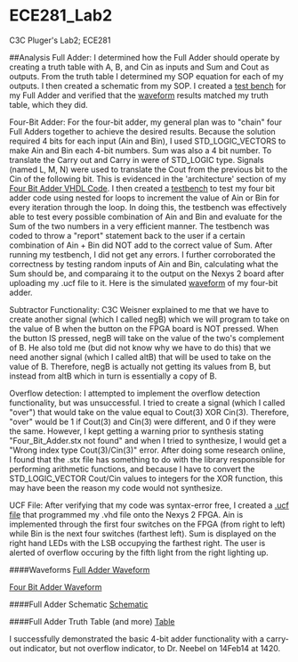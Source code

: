 ECE281_Lab2
===========

C3C Pluger's Lab2; ECE281

##Analysis
Full Adder: I determined how the Full Adder should operate by creating a truth table with A, B, and Cin as inputs and Sum and Cout as outputs. From the truth table I determined my SOP equation for each of my outputs. I then created a schematic from my SOP. I created a [test bench](https://github.com/JasonPluger/ECE281_Lab2/blob/master/Full_Adder_testbench.vhd "test bench code") for my Full Adder and verified that the [waveform](https://github.com/JasonPluger/ECE281_Lab2/blob/master/full_adder.JPG "Full Adder Waveform") results matched my truth table, which they did. 

Four-Bit Adder: For the four-bit adder, my general plan was to "chain" four Full Adders together to achieve the desired results. Because the solution required 4 bits for each input (Ain and Bin), I used STD_LOGIC_VECTORS to make Ain and Bin each 4-bit numbers. Sum was also a 4 bit number. To translate the Carry out and Carry in were of STD_LOGIC type. Signals (named L, M, N) were used to translate the Cout from the previous bit to the Cin of the following bit. This is evidenced in the 'architecture' section of my [Four Bit Adder VHDL Code](https://github.com/JasonPluger/ECE281_Lab2/blob/master/Four_Bit_Adder.vhd "Four Bit Adder Code"). I then created a [testbench](https://github.com/JasonPluger/ECE281_Lab2/blob/master/Four_Bit_Adder_testbench.vhd "Four-Bit Adder testbench code") to test my four bit adder code using nested for loops to increment the value of Ain or Bin for every iteration through the loop. In doing this, the testbench was effectively able to test every possible combination of Ain and Bin and evaluate for the Sum of the two numbers in a very efficient manner. The testbench was coded to throw a "report" statement back to the user if a certain combination of Ain + Bin did NOT add to the correct value of Sum. After running my testbench, I did not get any errors. I further corroborated the correctness by testing random inputs of Ain and Bin, calculating what the Sum should be, and comparaing it to the output on the Nexys 2 board after uploading my .ucf file to it. Here is the simulated [waveform](https://github.com/JasonPluger/ECE281_Lab2/blob/master/four_bit_adder_waveform.JPG "four bit adder waveform") of my four-bit adder.

Subtractor Functionality: C3C Weisner explained to me that we have to create another signal (which I called negB) which we will program to take on the value of B when the button on the FPGA board is NOT pressed. When the button IS pressed, negB will take on the value of the two's complement of B. He also told me (but did not know why we have to do this) that we need another signal (which I called altB) that will be used to take on the value of B. Therefore, negB is actually not getting its values from B, but instead from altB which in turn is essentially a copy of B. 

Overflow detection: I attempted to implement the overflow detection functionality, but was unsuccessful. I tried to create a signal (which I called "over") that would take on the value equal to Cout(3) XOR Cin(3). Therefore, "over" would be 1 if Cout(3) and Cin(3) were different, and 0 if they were the same. However, I kept getting a warning prior to synthesis stating "Four_Bit_Adder.stx not found" and when I tried to synthesize, I would get a "Wrong index type Cout(3)/Cin(3)" error. After doing some research online, I found that the .stx file has something to do with the library responsible for performing arithmetic functions, and because I have to convert the STD_LOGIC_VECTOR Cout/Cin values to integers for the XOR function, this may have been the reason my code would not synthesize.

UCF File: After verifying that my code was syntax-error free, I created a [.ucf file](https://github.com/JasonPluger/ECE281_Lab2/blob/master/Four_Bit_Adder_Implementation.ucf "implementation file") that programmed my .vhd file onto the Nexys 2 FPGA. Ain is implemented through the first four switches on the FPGA (from right to left) while Bin is the next four switches (farthest left). Sum is displayed on the right hand LEDs with the LSB occupying the farthest right. The user is alerted of overflow occuring by the fifth light from the right lighting up.

####Waveforms
[Full Adder Waveform](https://github.com/JasonPluger/ECE281_Lab2/blob/master/full_adder.JPG "full adder")

[Four Bit Adder Waveform](https://github.com/JasonPluger/ECE281_Lab2/blob/master/four_bit_adder_waveform.JPG "four bit adder")

####Full Adder Schematic
[Schematic](https://github.com/JasonPluger/ECE281_Lab2/blob/master/schematic.jpg "Schematic")

####Full Adder Truth Table (and more)
[Table](https://github.com/JasonPluger/ECE281_Lab2/blob/master/truth_table.jpg "Truth table and more")


I successfully demonstrated the basic 4-bit adder functionality with a carry-out indicator, but not overflow indicator, to Dr. Neebel on 14Feb14 at 1420.


